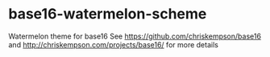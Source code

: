 # base16-watermelon-scheme
Watermelon theme for base16
See https://github.com/chriskempson/base16 and http://chriskempson.com/projects/base16/ for more details
